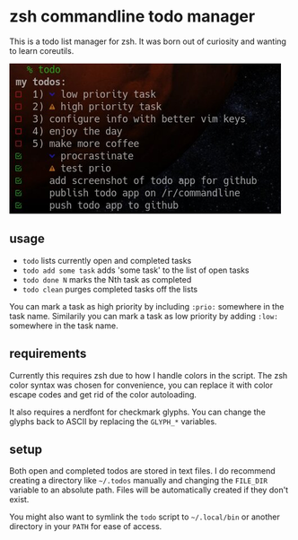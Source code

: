 # zsh commandline todo manager

This is a todo list manager for zsh. It was born out of curiosity and
wanting to learn coreutils.

![screenshot](screenshot.jpg)

## usage

* `todo` lists currently open and completed tasks
* `todo add some task` adds 'some task' to the list of open tasks
* `todo done N` marks the Nth task as completed
* `todo clean` purges completed tasks off the lists

You can mark a task as high priority by including `:prio:` somewhere
in the task name. Similarily you can mark a task as low priority by
adding `:low:` somewhere in the task name.

## requirements

Currently this requires zsh due to how I handle colors in the script.
The zsh color syntax was chosen for convenience, you can replace it with
color escape codes and get rid of the color autoloading.

It also requires a nerdfont for checkmark glyphs. You can change the 
glyphs back to ASCII by replacing the `GLYPH_*` variables. 

## setup 

Both open and completed todos are stored in text files. I do recommend
creating a directory like `~/.todos` manually and changing the `FILE_DIR`
variable to an absolute path. Files will be automatically created if they
don't exist.

You might also want to symlink the `todo` script to `~/.local/bin` or 
another directory in your `PATH` for ease of access.

